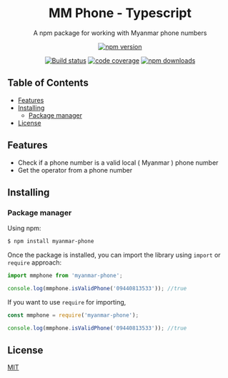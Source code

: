<h1 align="center">
   MM Phone - Typescript
</h1>

<p align="center">A npm package for working with Myanmar phone numbers</p>

<div align="center">

[![npm version](https://img.shields.io/npm/v/myanmar-phone.svg?style=flat-square)](https://www.npmjs.org/package/mm-phone)

[![Build status](https://img.shields.io/github/actions/workflow/status/lwinmoehein/myanmar-phone-typescript/npm-publish.yml?branch=main&label=CI&logo=github&style=flat-square)](https://github.com/lwinmoehein/mm-phone-typescript/actions/workflows/npm-publish.yml)
[![code coverage](https://img.shields.io/coveralls/mzabriskie/axios.svg?style=flat-square)](https://coveralls.io/r/lwinmoehein/myanmar-phone)
[![npm downloads](https://img.shields.io/npm/dm/myanmar-phone.svg?style=flat-square)](https://npm-stat.com/charts.html?package=mm-phone)

</div>

## Table of Contents

  - [Features](#features)
  - [Installing](#installing)
    - [Package manager](#package-manager)
  - [License](#license)

## Features

- Check if a phone number is a valid local ( Myanmar ) phone number 
- Get the operator from a phone number

## Installing

### Package manager

Using npm:

```bash
$ npm install myanmar-phone
```

Once the package is installed, you can import the library using `import` or `require` approach:

```js
import mmphone from 'myanmar-phone';

console.log(mmphone.isValidPhone('09440813533')); //true
```

If you want to use `require` for importing,

```js
const mmphone = require('myanmar-phone');

console.log(mmphone.isValidPhone('09440813533')); //true
```


## License

[MIT](LICENSE)
